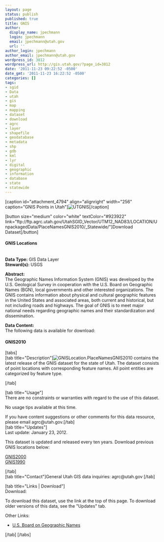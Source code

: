 ```yaml
---
layout: page
status: publish
published: true
title: GNIS
author:
  display_name: jpechmann
  login: jpechmann
  email: jpechmann@utah.gov
  url: ''
author_login: jpechmann
author_email: jpechmann@utah.gov
wordpress_id: 3812
wordpress_url: http://gis.utah.gov/?page_id=3812
date: '2011-11-23 09:22:52 -0500'
date_gmt: '2011-11-23 16:22:52 -0500'
categories: []
tags:
- sgid
- Data
- utah
- gis
- map
- mapping
- dataset
- download
- agrc
- layer
- shapefile
- geodatabase
- metadata
- shp
- gdb
- kml
- lyr
- digital
- geographic
- information
- database
- state
- statewide
---
```

<p>[caption id="attachment_4794" align="alignright" width="256" caption="GNIS Points in Utah"]<img class="size-full wp-image-4794" src="http://gis.utah.gov/wp-content/uploads/GNISLarge.png" alt="UTGNIS" />[/caption]</p>
<p>[button size="medium" color="white" textColor="#923922" link="ftp://ftp.agrc.utah.gov/UtahSGID_Vector/UTM12_NAD83/LOCATION/UnpackagedData/PlaceNamesGNIS2010/_Statewide/"]Download Dataset[/button]</p>
<h4><strong>GNIS Locations</h4>
<p></strong><br />
<strong>Data Type:</strong> GIS Data Layer<br />
<strong>Steward(s):</strong> USGS</p>
<p><strong>Abstract:</strong><br />
The Geographic Names Information System (GNIS) was developed by the U.S. Geological Survey in cooperation with the U.S. Board on Geographic Names (BGN), local governments and other interested organizations. The GNIS contains information about physical and cultural geographic features in the United States and associated areas, both current and historical, but not including roads and highways. The goal of GNIS is to meet major national needs regarding geographic names and their standardization and dissemination.  </p>
<p><strong>Data Content:</strong><br />
The following data is available for download:</p>
<p><h4 class="product">GNIS2010</h4>
<p>[tabs]<br />
[tab title="Description"]<img class="productImage-Thumb" src="http://gis.utah.gov/wp-content/uploads/GNISsmall.png" alt="GNIS" />Location.PlaceNamesGNIS2010 contains the latest release of the GNIS dataset for the state of Utah. The dataset consists of point locations with corresponding feature names. All point entities are categorized by feature type.
<div class="clear"></div>
<p>[/tab]</p>
<p>[tab title="Usage"]<br />
There are no constraints or warranties with regard to the use of this dataset.</p>
<p>No usage tips available at this time.</p>
<p>If you have content suggestions or other comments for this data resource, please email agrc@utah.gov.[/tab]<br />
[tab title="Updates"]<br />
Last update: January 23, 2012.</p>
<p>This dataset is updated and released every ten years. Download previous GNIS locations below:</p>
<p><a href="ftp://ftp.agrc.utah.gov/UtahSGID_Vector/UTM12_NAD83/LOCATION/UnpackagedData/PlaceNamesGNIS2000/_Statewide/">GNIS2000</a><br />
<a href="ftp://ftp.agrc.utah.gov/UtahSGID_Vector/UTM12_NAD83/LOCATION/UnpackagedData/PlaceNamesGNIS1990/_Statewide/">GNIS1990</a></p>
<p>[/tab]<br />
[tab title="Contact"]General Utah GIS data inquiries: agrc@utah.gov [/tab]</p>
<p>[tab title="Links | Download"]<br />
Download:</p>
<p>To download this dataset, use the link at the top of this page. To download older versions of this data, see the "Updates" tab.</p>
<p>Other Links:</p>
<ul>
<li><a href="http://geonames.usgs.gov/">U.S. Board on Geographic Names</a></li>
</ul>
<p>[/tab] [/tabs]</p>
